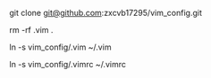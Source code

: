 git clone git@github.com:zxcvb17295/vim_config.git



rm -rf .vim .

ln -s vim_config/.vim  ~/.vim

ln -s vim_config/.vimrc  ~/.vimrc
